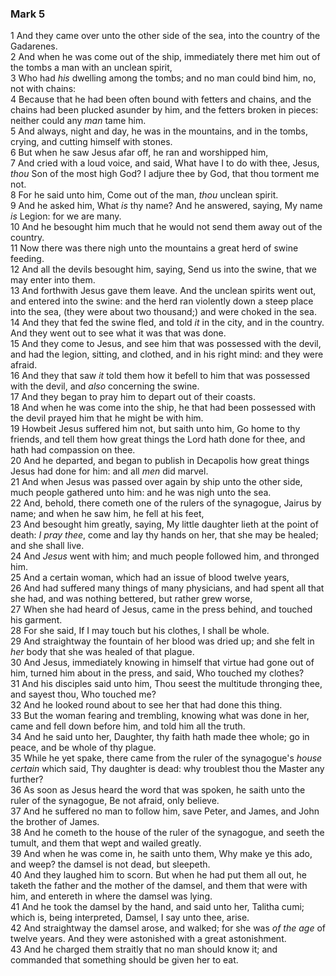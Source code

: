 ### Mark 5

1 And they came over unto the other side of the sea, into the country of the Gadarenes.  
2 And when he was come out of the ship, immediately there met him out of the tombs a man with an unclean spirit,  
3 Who had *his* dwelling among the tombs; and no man could bind him, no, not with chains:  
4 Because that he had been often bound with fetters and chains, and the chains had been plucked asunder by him, and the fetters broken in pieces: neither could any *man* tame him.  
5 And always, night and day, he was in the mountains, and in the tombs, crying, and cutting himself with stones.  
6 But when he saw Jesus afar off, he ran and worshipped him,  
7 And cried with a loud voice, and said, What have I to do with thee, Jesus, *thou* Son of the most high God? I adjure thee by God, that thou torment me not.  
8 For he said unto him, Come out of the man, *thou* unclean spirit.  
9 And he asked him, What *is* thy name? And he answered, saying, My name *is* Legion: for we are many.  
10 And he besought him much that he would not send them away out of the country.  
11 Now there was there nigh unto the mountains a great herd of swine feeding.  
12 And all the devils besought him, saying, Send us into the swine, that we may enter into them.  
13 And forthwith Jesus gave them leave. And the unclean spirits went out, and entered into the swine: and the herd ran violently down a steep place into the sea, (they were about two thousand;) and were choked in the sea.  
14 And they that fed the swine fled, and told *it* in the city, and in the country. And they went out to see what it was that was done.  
15 And they come to Jesus, and see him that was possessed with the devil, and had the legion, sitting, and clothed, and in his right mind: and they were afraid.  
16 And they that saw *it* told them how it befell to him that was possessed with the devil, and *also* concerning the swine.  
17 And they began to pray him to depart out of their coasts.  
18 And when he was come into the ship, he that had been possessed with the devil prayed him that he might be with him.  
19 Howbeit Jesus suffered him not, but saith unto him, Go home to thy friends, and tell them how great things the Lord hath done for thee, and hath had compassion on thee.  
20 And he departed, and began to publish in Decapolis how great things Jesus had done for him: and all *men* did marvel.  
21 And when Jesus was passed over again by ship unto the other side, much people gathered unto him: and he was nigh unto the sea.  
22 And, behold, there cometh one of the rulers of the synagogue, Jairus by name; and when he saw him, he fell at his feet,  
23 And besought him greatly, saying, My little daughter lieth at the point of death: *I pray thee*, come and lay thy hands on her, that she may be healed; and she shall live.  
24 And *Jesus* went with him; and much people followed him, and thronged him.  
25 And a certain woman, which had an issue of blood twelve years,  
26 And had suffered many things of many physicians, and had spent all that she had, and was nothing bettered, but rather grew worse,  
27 When she had heard of Jesus, came in the press behind, and touched his garment.  
28 For she said, If I may touch but his clothes, I shall be whole.  
29 And straightway the fountain of her blood was dried up; and she felt in *her* body that she was healed of that plague.  
30 And Jesus, immediately knowing in himself that virtue had gone out of him, turned him about in the press, and said, Who touched my clothes?  
31 And his disciples said unto him, Thou seest the multitude thronging thee, and sayest thou, Who touched me?  
32 And he looked round about to see her that had done this thing.  
33 But the woman fearing and trembling, knowing what was done in her, came and fell down before him, and told him all the truth.  
34 And he said unto her, Daughter, thy faith hath made thee whole; go in peace, and be whole of thy plague.  
35 While he yet spake, there came from the ruler of the synagogue's *house certain* which said, Thy daughter is dead: why troublest thou the Master any further?  
36 As soon as Jesus heard the word that was spoken, he saith unto the ruler of the synagogue, Be not afraid, only believe.  
37 And he suffered no man to follow him, save Peter, and James, and John the brother of James.  
38 And he cometh to the house of the ruler of the synagogue, and seeth the tumult, and them that wept and wailed greatly.  
39 And when he was come in, he saith unto them, Why make ye this ado, and weep? the damsel is not dead, but sleepeth.  
40 And they laughed him to scorn. But when he had put them all out, he taketh the father and the mother of the damsel, and them that were with him, and entereth in where the damsel was lying.  
41 And he took the damsel by the hand, and said unto her, Talitha cumi; which is, being interpreted, Damsel, I say unto thee, arise.  
42 And straightway the damsel arose, and walked; for she was *of the age* of twelve years. And they were astonished with a great astonishment.  
43 And he charged them straitly that no man should know it; and commanded that something should be given her to eat.  
